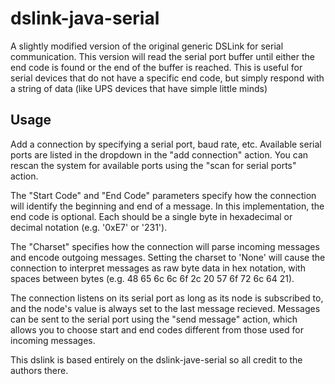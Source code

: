 # dslink-java-serial
A slightly modified version of the original generic DSLink for serial communication.
This version will read the serial port buffer until either the end code is found or the end of the buffer is reached. This is useful for serial devices that do not have a specific end code, but simply respond with a string of data (like UPS devices that have simple little minds)

## Usage
Add a connection by specifying a serial port, baud rate, etc. Available serial ports are listed in the dropdown in the "add connection" action. You can rescan the system for available ports using the "scan for serial ports" action.

The "Start Code" and "End Code" parameters specify how the connection will identify the beginning and end of a message. In this implementation, the end code is optional. Each should be a single byte in hexadecimal or decimal notation (e.g. '0xE7' or '231').

The "Charset" specifies how the connection will parse incoming messages and encode outgoing messages. Setting the charset to 'None' will cause the connection to interpret messages as raw byte data in hex notation, with spaces between bytes (e.g. 48 65 6c 6c 6f 2c 20 57 6f 72 6c 64 21).

The connection listens on its serial port as long as its node is subscribed to, and the node's value is always set to the last message recieved. Messages can be sent to the serial port using the "send message" action, which allows you to choose start and end codes different from those used for incoming messages.

This dslink is based entirely on the dslink-jave-serial so all credit to the authors there.
